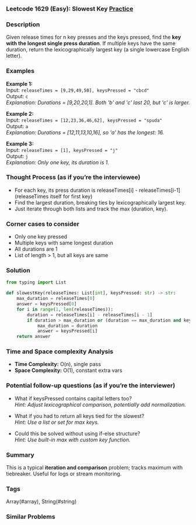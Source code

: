 ### Leetcode 1629 (Easy): Slowest Key [Practice](https://leetcode.com/problems/slowest-key)

### Description  
Given release times for n key presses and the keys pressed, find the **key with the longest single press duration**. If multiple keys have the same duration, return the lexicographically largest key (a single lowercase English letter).

### Examples  
**Example 1:**  
Input: `releaseTimes = [9,29,49,50], keysPressed = "cbcd"`  
Output: `c`  
*Explanation: Durations = [9,20,20,1]. Both 'b' and 'c' last 20, but 'c' is larger.*

**Example 2:**  
Input: `releaseTimes = [12,23,36,46,62], keysPressed = "spuda"`  
Output: `a`  
*Explanation: Durations = [12,11,13,10,16], so 'a' has the longest: 16.*

**Example 3:**  
Input: `releaseTimes = [1], keysPressed = "j"`  
Output: `j`  
*Explanation: Only one key, its duration is 1.*

### Thought Process (as if you’re the interviewee)  
- For each key, its press duration is releaseTimes[i] - releaseTimes[i-1] (releaseTimes itself for first key)
- Find the largest duration, breaking ties by lexicographically largest key.
- Just iterate through both lists and track the max (duration, key).

### Corner cases to consider  
- Only one key pressed
- Multiple keys with same longest duration
- All durations are 1
- List of length > 1, but all keys are same

### Solution

```python
from typing import List

def slowestKey(releaseTimes: List[int], keysPressed: str) -> str:
    max_duration = releaseTimes[0]
    answer = keysPressed[0]
    for i in range(1, len(releaseTimes)):
        duration = releaseTimes[i] - releaseTimes[i - 1]
        if duration > max_duration or (duration == max_duration and keysPressed[i] > answer):
            max_duration = duration
            answer = keysPressed[i]
    return answer
```

### Time and Space complexity Analysis  

- **Time Complexity:** O(n), single pass
- **Space Complexity:** O(1), constant extra vars

### Potential follow-up questions (as if you’re the interviewer)  
- What if keysPressed contains capital letters too?  
  *Hint: Adjust lexicographical comparison, potentially add normalization.*

- What if you had to return all keys tied for the slowest?  
  *Hint: Use a list or set for max keys.*

- Could this be solved without using if-else structure?  
  *Hint: Use built-in max with custom key function.*

### Summary
This is a typical **iteration and comparison** problem; tracks maximum with tiebreaker. Useful for logs or stream monitoring.

### Tags
Array(#array), String(#string)

### Similar Problems
